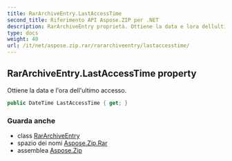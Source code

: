 ```yaml
---
title: RarArchiveEntry.LastAccessTime
second_title: Riferimento API Aspose.ZIP per .NET
description: RarArchiveEntry proprietà. Ottiene la data e lora dellultimo accesso.
type: docs
weight: 40
url: /it/net/aspose.zip.rar/rararchiveentry/lastaccesstime/
---
```

## RarArchiveEntry.LastAccessTime property

Ottiene la data e l'ora dell'ultimo accesso.

```csharp
public DateTime LastAccessTime { get; }
```

### Guarda anche

* class [RarArchiveEntry](../)
* spazio dei nomi [Aspose.Zip.Rar](../../rararchiveentry/)
* assemblea [Aspose.Zip](../../../)


